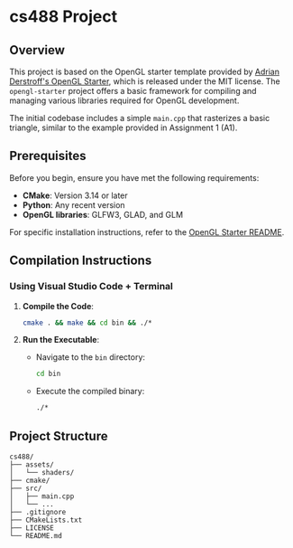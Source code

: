 # cs488 Project

## Overview

This project is based on the OpenGL starter template provided by [Adrian Derstroff's OpenGL Starter](https://github.com/adrianderstroff/opengl-starter), which is released under the MIT license. The `opengl-starter` project offers a basic framework for compiling and managing various libraries required for OpenGL development.

The initial codebase includes a simple `main.cpp` that rasterizes a basic triangle, similar to the example provided in Assignment 1 (A1).

## Prerequisites

Before you begin, ensure you have met the following requirements:
- **CMake**: Version 3.14 or later
- **Python**: Any recent version
- **OpenGL libraries**: GLFW3, GLAD, and GLM

For specific installation instructions, refer to the [OpenGL Starter README](https://github.com/adrianderstroff/opengl-starter).

## Compilation Instructions

### Using Visual Studio Code + Terminal

1.  **Compile the Code**:
    ```bash
    cmake . && make && cd bin && ./*
    ```

2. **Run the Executable**:
    - Navigate to the `bin` directory:
        ```bash
        cd bin
        ```
    - Execute the compiled binary:
        ```bash
        ./*
        ```

## Project Structure

```plaintext
cs488/
├── assets/
│   └── shaders/
├── cmake/
├── src/
│   ├── main.cpp
│   └── ...
├── .gitignore
├── CMakeLists.txt
├── LICENSE
└── README.md
```